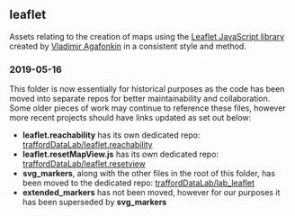## leaflet
Assets relating to the creation of maps using the [Leaflet JavaScript library](http://www.leafletjs.com) created by [Vladimir Agafonkin](http://agafonkin.com/en/) in a consistent style and method.

### 2019-05-16
This folder is now essentially for historical purposes as the code has been moved into separate repos for better maintainability and collaboration. Some older pieces of work may continue to reference these files, however more recent projects should have links updated as set out below:

- **leaflet.reachability** has its own dedicated repo: [traffordDataLab/leaflet.reachability](https://github.com/traffordDataLab/leaflet.reachability)
- **leaflet.resetMapView.js** has its own dedicated repo: [traffordDataLab/leaflet.resetview](https://github.com/traffordDataLab/leaflet.resetview)
- **svg_markers**, along with the other files in the root of this folder, has been moved to the dedicated repo: [traffordDataLab/lab_leaflet](https://github.com/traffordDataLab/lab_leaflet)
- **extended_markers** has not been moved, however for our purposes it has been superseded by **svg_markers**
